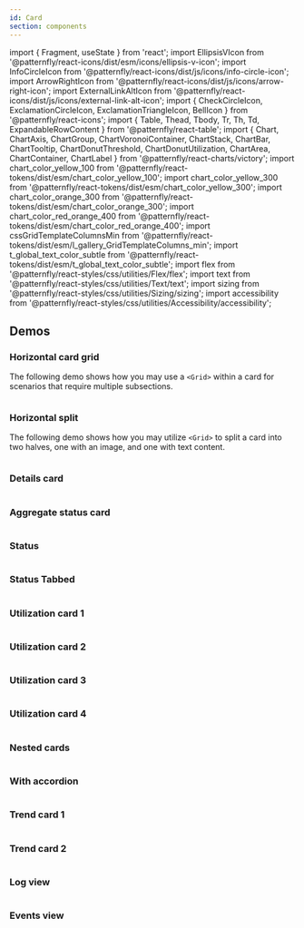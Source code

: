 ```yaml
---
id: Card
section: components
---
```

import { Fragment, useState } from 'react';
import EllipsisVIcon from '@patternfly/react-icons/dist/esm/icons/ellipsis-v-icon';
import InfoCircleIcon from '@patternfly/react-icons/dist/js/icons/info-circle-icon';
import ArrowRightIcon from '@patternfly/react-icons/dist/js/icons/arrow-right-icon';
import ExternalLinkAltIcon from '@patternfly/react-icons/dist/js/icons/external-link-alt-icon';
import { CheckCircleIcon, ExclamationCircleIcon, ExclamationTriangleIcon, BellIcon } from '@patternfly/react-icons';
import { Table, Thead, Tbody, Tr, Th, Td, ExpandableRowContent } from '@patternfly/react-table';
import { Chart, ChartAxis, ChartGroup, ChartVoronoiContainer, ChartStack, ChartBar, ChartTooltip, ChartDonutThreshold, ChartDonutUtilization, ChartArea, ChartContainer, ChartLabel } from '@patternfly/react-charts/victory';
import chart_color_yellow_100 from '@patternfly/react-tokens/dist/esm/chart_color_yellow_100';
import chart_color_yellow_300 from '@patternfly/react-tokens/dist/esm/chart_color_yellow_300';
import chart_color_orange_300 from '@patternfly/react-tokens/dist/esm/chart_color_orange_300';
import chart_color_red_orange_400 from '@patternfly/react-tokens/dist/esm/chart_color_red_orange_400';
import cssGridTemplateColumnsMin from '@patternfly/react-tokens/dist/esm/l_gallery_GridTemplateColumns_min';
import t_global_text_color_subtle from '@patternfly/react-tokens/dist/esm/t_global_text_color_subtle';
import flex from '@patternfly/react-styles/css/utilities/Flex/flex';
import text from '@patternfly/react-styles/css/utilities/Text/text';
import sizing from '@patternfly/react-styles/css/utilities/Sizing/sizing';
import accessibility from '@patternfly/react-styles/css/utilities/Accessibility/accessibility';

## Demos

### Horizontal card grid

The following demo shows how you may use a `<Grid>` within a card for scenarios that require multiple subsections.

```ts file="./examples/Card/CardHorizontalGrid.tsx"

```

### Horizontal split

The following demo shows how you may utilize `<Grid>` to split a card into two halves, one with an image, and one with text content.

```ts file="./examples/Card/CardHorizontalSplit.tsx"

```

### Details card

```ts file="./examples/Card/CardDetails.tsx"

```

### Aggregate status card

```ts file="./examples/Card/CardAggregateStatus.tsx"

```

### Status

```ts file="./examples/Card/CardStatus.tsx"

```

### Status Tabbed

```ts file="./examples/Card/CardStatusTabbed.tsx"

```

### Utilization card 1

```ts file="./examples/Card/CardUtilizationDemo1.tsx"

```

### Utilization card 2

```ts file="./examples/Card/CardUtilizationDemo2.tsx"

```

### Utilization card 3

```ts file="./examples/Card/CardUtilizationDemo3.tsx"

```

### Utilization card 4

```ts file="./examples/Card/CardUtilizationDemo4.tsx"

```

### Nested cards

```ts file="./examples/Card/CardNested.tsx"

```

### With accordion

```ts file="./examples/Card/CardWithAccordion.tsx"

```

### Trend card 1

```ts file="./examples/Card/CardTrendDemo1.tsx"

```

### Trend card 2

```ts file="./examples/Card/CardTrendDemo2.tsx"

```

### Log view

```ts file="./examples/Card/CardLogView.tsx"

```

### Events view

```ts file="./examples/Card/CardEventsView.tsx"

```
